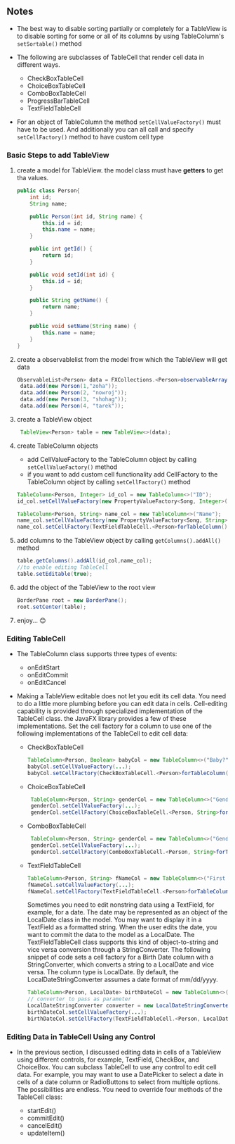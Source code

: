 ## Notes

* The best way to disable sorting partially or completely for a TableView is to disable sorting for some or all of its columns by using TableColumn's ```setSortable()``` method

* The following are subclasses of TableCell that render cell data in different ways.
    * CheckBoxTableCell
    * ChoiceBoxTableCell
    * ComboBoxTableCell
    * ProgressBarTableCell
    * TextFieldTableCell


* For an object of TableColumn the method ```setCellValueFactory()``` must have to be used. And additionally you can all call and specify ```setCellFactory()``` method to have custom cell type

### Basic Steps to add TableView

1. create a model for TableView. the model class must have **getters** to get tha values.

    ```java
    public class Person{
        int id;
        String name;

        public Person(int id, String name) {
            this.id = id;
            this.name = name;
        }

        public int getId() {
            return id;
        }

        public void setId(int id) {
            this.id = id;
        }

        public String getName() {
            return name;
        }

        public void setName(String name) {
            this.name = name;
        }
    }
    ```
1. create a observablelist from the model frow which the TableView will get data  

    ```java
    ObservableList<Person> data = FXCollections.<Person>observableArrayList();
     data.add(new Person(1,"zoha"));
     data.add(new Person(2, "nowroj"));
     data.add(new Person(3, "shohag"));
     data.add(new Person(4, "tarek"));
    ```
1. create a TableView object

    ```java
     TableView<Person> table = new TableView<>(data);
    ```
1. create TableColumn objects
    * add CellValueFactory to the TableColumn object by calling ```setCellValueFactory()``` method
    * if you want to add custom cell functionality add CellFactory to the TableColumn object by calling ```setCellFactory()``` method

    ```java
    TableColumn<Person, Integer> id_col = new TableColumn<>("ID");
    id_col.setCellValueFactory(new PropertyValueFactory<Song, Integer>("id"));

    TableColumn<Person, String> name_col = new TableColumn<>("Name");
    name_col.setCellValueFactory(new PropertyValueFactory<Song, String>("name"));
    name_col.setCellFactory(TextFieldTableCell.<Person>forTableColumn());
    ```
1. add columns to the TableView object by calling ```getColumns().addAll()``` method

    ```java
    table.getColumns().addAll(id_col,name_col);
    //to enable editing TableCell
    table.setEditable(true);
    ```
1. add the object of the TableView to the root view

    ```java
    BorderPane root = new BorderPane();
    root.setCenter(table);
    ```
1. enjoy... :blush:


### Editing TableCell

* The TableColumn class supports three types of events:
    * onEditStart
    * onEditCommit
    * onEditCancel


* Making a TableView editable does not let you edit its cell data. You need to do a little more plumbing before you can edit data in cells. Cell-editing capability is provided through specialized implementation of the TableCell class. the JavaFX library provides a few of these implementations. Set the cell factory for a column to use one of the following implementations of the TableCell to edit cell data:

    * CheckBoxTableCell
      ```java
      TableColumn<Person, Boolean> babyCol = new TableColumn<>("Baby?");
      babyCol.setCellValueFactory(...);
      babyCol.setCellFactory(CheckBoxTableCell.<Person>forTableColumn(babyCol));
      ```
    * ChoiceBoxTableCell
      ```java
       TableColumn<Person, String> genderCol = new TableColumn<>("Gender");
       genderCol.setCellValueFactory(...);
       genderCol.setCellFactory(ChoiceBoxTableCell.<Person, String>forTableColumn("Male", "Female"));
      ```
    * ComboBoxTableCell
      ```java
       TableColumn<Person, String> genderCol = new TableColumn<>("Gender");
       genderCol.setCellValueFactory(...);
       genderCol.setCellFactory(ComboBoxTableCell.<Person, String>forTableColumn("Male", "Female"));
      ```
    * TextFieldTableCell
      ```java
      TableColumn<Person, String> fNameCol = new TableColumn<>("First Name");
      fNameCol.setCellValueFactory(...);
      fNameCol.setCellFactory(TextFieldTableCell.<Person>forTableColumn());
      ```

      Sometimes you need to edit nonstring data using a TextField, for example, for a date. The date may be represented as an object of the LocalDate class in the model. You may want to display it in a TextField as a formatted string. When the user edits the date, you want to commit the data to the model as a LocalDate. The TextFieldTableCell class supports this kind of object-to-string and vice versa conversion through a StringConverter. The following snippet of code sets a cell factory for a Birth Date column with a StringConverter, which converts a string to a LocalDate and vice versa. The column type is LocalDate. By default, the LocalDateStringConverter assumes a date format of mm/dd/yyyy.

      ```java
      TableColumn<Person, LocalDate> birthDateCol = new TableColumn<>("Birth Date");
      // converter to pass as parameter
      LocalDateStringConverter converter = new LocalDateStringConverter();
      birthDateCol.setCellValueFactory(...);
      birthDateCol.setCellFactory(TextFieldTableCell.<Person, LocalDate>forTableColumn(converter));
      ```


### Editing Data in TableCell Using any Control

* In the previous section, I discussed editing data in cells of a TableView using different controls, for example, TextField, CheckBox, and ChoiceBox. You can subclass TableCell to use any control to edit cell data. For example, you may want to use a DatePicker to select a date in cells of a date column or RadioButtons to select from multiple options. The possibilities are endless. You need to override four methods of the TableCell class:

    * startEdit()
    * commitEdit()
    * cancelEdit()
    * updateItem()
